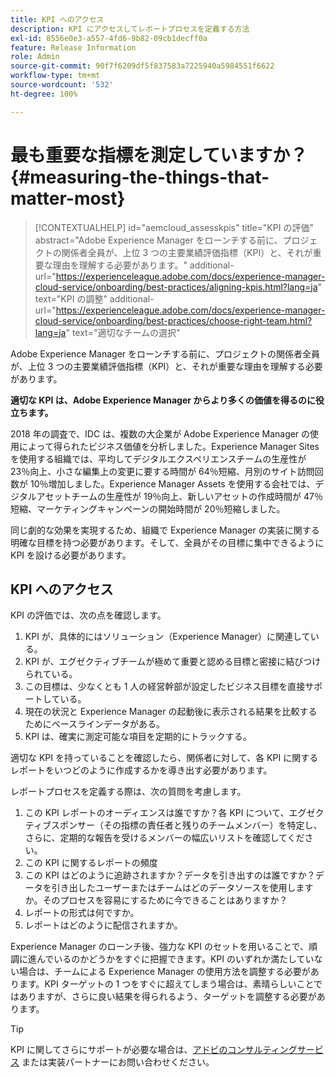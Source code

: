 ```yaml
---
title: KPI へのアクセス
description: KPI にアクセスしてレポートプロセスを定義する方法
exl-id: 8556e0e3-a557-4fd6-9b82-09cb1decff0a
feature: Release Information
role: Admin
source-git-commit: 90f7f6209df5f837583a7225940a5984551f6622
workflow-type: tm+mt
source-wordcount: '532'
ht-degree: 100%

---
```


# 最も重要な指標を測定していますか？{#measuring-the-things-that-matter-most}

>[!CONTEXTUALHELP]
>id="aemcloud_assesskpis"
>title="KPI の評価"
>abstract="Adobe Experience Manager をローンチする前に、プロジェクトの関係者全員が、上位 3 つの主要業績評価指標（KPI）と、それが重要な理由を理解する必要があります。"
>additional-url="https://experienceleague.adobe.com/docs/experience-manager-cloud-service/onboarding/best-practices/aligning-kpis.html?lang=ja" text="KPI の調整"
>additional-url="https://experienceleague.adobe.com/docs/experience-manager-cloud-service/onboarding/best-practices/choose-right-team.html?lang=ja" text="適切なチームの選択"

Adobe Experience Manager をローンチする前に、プロジェクトの関係者全員が、上位 3 つの主要業績評価指標（KPI）と、それが重要な理由を理解する必要があります。

**適切な KPI は、Adobe Experience Manager からより多くの価値を得るのに役立ちます。**


2018 年の調査で、IDC は、複数の大企業が Adobe Experience Manager の使用によって得られたビジネス価値を分析しました。Experience Manager Sites を使用する組織では、平均してデジタルエクスペリエンスチームの生産性が 23％向上、小さな編集上の変更に要する時間が 64％短縮、月別のサイト訪問回数が 10％増加しました。Experience Manager Assets を使用する会社では、デジタルアセットチームの生産性が 19％向上、新しいアセットの作成時間が 47％短縮、マーケティングキャンペーンの開始時間が 20％短縮しました。

同じ劇的な効果を実現するため、組織で Experience Manager の実装に関する明確な目標を持つ必要があります。そして、全員がその目標に集中できるように KPI を設ける必要があります。

## KPI へのアクセス

KPI の評価では、次の点を確認します。

1. KPI が、具体的にはソリューション（Experience Manager）に関連している。
1. KPI が、エグゼクティブチームが極めて重要と認める目標と密接に結びつけられている。
1. この目標は、少なくとも 1 人の経営幹部が設定したビジネス目標を直接サポートしている。
1. 現在の状況と Experience Manager の起動後に表示される結果を比較するためにベースラインデータがある。
1. KPI は、確実に測定可能な項目を定期的にトラックする。

適切な KPI を持っていることを確認したら、関係者に対して、各 KPI に関するレポートをいつどのように作成するかを導き出す必要があります。

レポートプロセスを定義する際は、次の質問を考慮します。

1. この KPI レポートのオーディエンスは誰ですか？各 KPI について、エグゼクティブスポンサー（その指標の責任者と残りのチームメンバー）を特定し、さらに、定期的な報告を受けるメンバーの幅広いリストを確認してください。
1. この KPI に関するレポートの頻度
1. この KPI はどのように追跡されますか？データを引き出すのは誰ですか？データを引き出したユーザーまたはチームはどのデータソースを使用しますか。そのプロセスを容易にするために今できることはありますか？
1. レポートの形式は何ですか。
1. レポートはどのように配信されますか。

Experience Manager のローンチ後、強力な KPI のセットを用いることで、順調に進んでいるのかどうかをすぐに把握できます。KPI のいずれか満たしていない場合は、チームによる Experience Manager の使用方法を調整する必要があります。KPI ターゲットの 1 つをすぐに超えてしまう場合は、素晴らしいことではありますが、さらに良い結果を得られるよう、ターゲットを調整する必要があります。

>[!TIP]
>
> KPI に関してさらにサポートが必要な場合は、[アドビのコンサルティングサービス](https://www.adobe.com/jp/experience-cloud/consulting-services.html) または実装パートナーにお問い合わせください。
